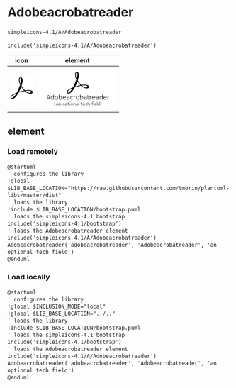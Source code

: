 # Adobeacrobatreader

```text
simpleicons-4.1/A/Adobeacrobatreader
```

```text
include('simpleicons-4.1/A/Adobeacrobatreader')
```

|icon|element|
|---|---|
|![](Adobeacrobatreader.png)|![](Adobeacrobatreader.element.png)|



## element
### Load remotely
```plantuml
@startuml
' configures the library
!global $LIB_BASE_LOCATION="https://raw.githubusercontent.com/tmorin/plantuml-libs/master/dist"
' loads the library
!include $LIB_BASE_LOCATION/bootstrap.puml
' loads the simpleicons-4.1 bootstrap
include('simpleicons-4.1/bootstrap')
' loads the Adobeacrobatreader element
include('simpleicons-4.1/A/Adobeacrobatreader')
Adobeacrobatreader('adobeacrobatreader', 'Adobeacrobatreader', 'an optional tech field')
@enduml
```
### Load locally
```plantuml
@startuml
' configures the library
!global $INCLUSION_MODE="local"
!global $LIB_BASE_LOCATION="../.."
' loads the library
!include $LIB_BASE_LOCATION/bootstrap.puml
' loads the simpleicons-4.1 bootstrap
include('simpleicons-4.1/bootstrap')
' loads the Adobeacrobatreader element
include('simpleicons-4.1/A/Adobeacrobatreader')
Adobeacrobatreader('adobeacrobatreader', 'Adobeacrobatreader', 'an optional tech field')
@enduml
```

